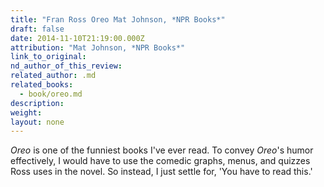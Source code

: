 ```yaml
---
title: "Fran Ross Oreo Mat Johnson, *NPR Books*"
draft: false
date: 2014-11-10T21:19:00.000Z
attribution: "Mat Johnson, *NPR Books*"
link_to_original:
nd_author_of_this_review:
related_author: .md
related_books:
  - book/oreo.md
description:
weight:
layout: none
---
```

*Oreo* is one of the funniest books I've ever read. To convey *Oreo*'s humor effectively, I would have to use the comedic graphs, menus, and quizzes Ross uses in the novel. So instead, I just settle for, 'You have to read this.'

